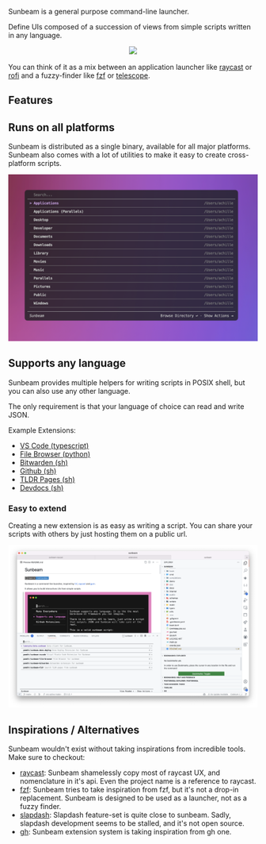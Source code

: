 Sunbeam is a general purpose command-line launcher.

Define UIs composed of a succession of views from simple scripts written in any language.

<p align="center" style="text-align: center">
  <a href="https://asciinema.org/a/614506">
        <img src="https://asciinema.org/a/614506.svg">
  </a>
</p>

You can think of it as a mix between an application launcher like [raycast](https://raycast.com) or [rofi](https://github.com/davatorium/rofi) and a fuzzy-finder like [fzf](https://github.com/junegunn/fzf) or [telescope](https://github.com/nvim-telescope/telescope.nvim).

## Features

## Runs on all platforms

Sunbeam is distributed as a single binary, available for all major platforms. Sunbeam also comes with a lot of utilities to make it easy to create cross-platform scripts.

![sunbeam running in alacritty](./static/alacritty.png)

## Supports any language

Sunbeam provides multiple helpers for writing scripts in POSIX shell, but you can also use any other language.

The only requirement is that your language of choice can read and write JSON.

Example Extensions:

- [VS Code (typescript)](https://github.com/pomdtr/sunbeam-extensions/tree/main/extensions/vscode.ts)
- [File Browser (python)](https://github.com/pomdtr/sunbeam-extensions/tree/main/extensions/files.py)
- [Bitwarden (sh)](https://github.com/pomdtr/sunbeam-extensions/tree/main/extensions/bitwarden.sh)
- [Github (sh)](https://github.com/pomdtr/sunbeam-extensions/tree/main/extensions/github.sh)
- [TLDR Pages (sh)](https://github.com/pomdtr/sunbeam-extensions/tree/main/extensions/tldr.sh)
- [Devdocs (sh)](https://github.com/pomdtr/sunbeam-extensions/tree/main/extensions/devdocs.sh)

### Easy to extend

Creating a new extension is as easy as writing a script.
You can share your scripts with others by just hosting them on a public url.

![sunbeam running in vscode](./static/vscode.png)

## Inspirations / Alternatives

Sunbeam wouldn't exist without taking inspirations from incredible tools. Make sure to checkout:

- [raycast](https://raycast.com): Sunbeam shamelessly copy most of raycast UX, and nomenclature in it's api. Even the project name is a reference to raycast.
- [fzf](https://github.com/junegunn/fzf): Sunbeam tries to take inspiration from fzf, but it's not a drop-in replacement. Sunbeam is designed to be used as a launcher, not as a fuzzy finder.
- [slapdash](https://slapdash.com): Slapdash feature-set is quite close to sunbeam. Sadly, slapdash development seems to be stalled, and it's not open source.
- [gh](https://cli.github.com): Sunbeam extension system is taking inspiration from gh one.
